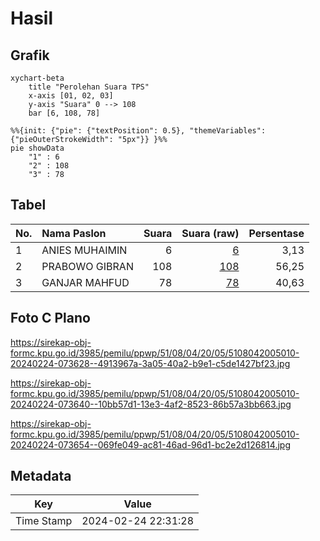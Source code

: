 # Hasil

## Grafik

```mermaid
xychart-beta
    title "Perolehan Suara TPS"
    x-axis [01, 02, 03]
    y-axis "Suara" 0 --> 108
    bar [6, 108, 78]
```

```mermaid
%%{init: {"pie": {"textPosition": 0.5}, "themeVariables": {"pieOuterStrokeWidth": "5px"}} }%%
pie showData
    "1" : 6
    "2" : 108
    "3" : 78
```

## Tabel

| No. | Nama Paslon    | Suara | Suara (raw) | Persentase |
|:--- |:-------------- | -----:| -----------:| ----------:|
| 1   | ANIES MUHAIMIN | 6     | [6][p-1]    | 3,13       |
| 2   | PRABOWO GIBRAN | 108   | [108][p-2]  | 56,25      |
| 3   | GANJAR MAHFUD  | 78    | [78][p-3]   | 40,63      |


[p-1]: https://github.com/gigit-pemilu/pemilu-2024-51-bali/blob/main/pilpres/hitung-suara/sub/51-bali/sub/08-buleleng/sub/04-banjar/sub/2005-gesing/sub/010-tps/sub/paslon-1.txt
[p-2]: https://github.com/gigit-pemilu/pemilu-2024-51-bali/blob/main/pilpres/hitung-suara/sub/51-bali/sub/08-buleleng/sub/04-banjar/sub/2005-gesing/sub/010-tps/sub/paslon-2.txt
[p-3]: https://github.com/gigit-pemilu/pemilu-2024-51-bali/blob/main/pilpres/hitung-suara/sub/51-bali/sub/08-buleleng/sub/04-banjar/sub/2005-gesing/sub/010-tps/sub/paslon-3.txt

## Foto C Plano

https://sirekap-obj-formc.kpu.go.id/3985/pemilu/ppwp/51/08/04/20/05/5108042005010-20240224-073628--4913967a-3a05-40a2-b9e1-c5de1427bf23.jpg

https://sirekap-obj-formc.kpu.go.id/3985/pemilu/ppwp/51/08/04/20/05/5108042005010-20240224-073640--10bb57d1-13e3-4af2-8523-86b57a3bb663.jpg

https://sirekap-obj-formc.kpu.go.id/3985/pemilu/ppwp/51/08/04/20/05/5108042005010-20240224-073654--069fe049-ac81-46ad-96d1-bc2e2d126814.jpg


## Metadata

| Key        | Value               |
| ---------- | ------------------- |
| Time Stamp | 2024-02-24 22:31:28 |



